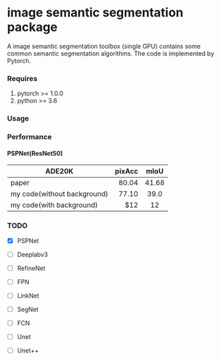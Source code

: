# image semantic segmentation package

A image semantic segmentation toolbox (single GPU) contains some common semantic segmentation algorithms. The code is implemented by Pytorch.

### Requires

  1. pytorch >= 1.0.0
  2. python >= 3.6
  
### Usage

### Performance



#### PSPNet(ResNet50)
| ADE20K        |    pixAcc    |    mIoU    |
| --------   | -----:  | :----:  |
| paper    |    80.04   |   41.68  |
| my code(without background)  |    77.10     |    39.0   |
| my code(with background)  |     \$12     |     12     |

### TODO

- [x] PSPNet
- [ ] Deeplabv3
- [ ] RefineNet
- [ ] FPN
- [ ] LinkNet
- [ ] SegNet
- [ ] FCN
- [ ] Unet
- [ ] Unet++





